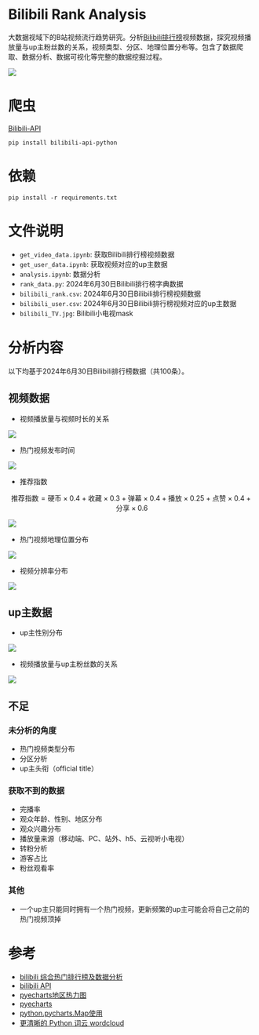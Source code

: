 # Bilibili Rank Analysis
大数据视域下的B站视频流行趋势研究。分析[Bilibili排行榜](https://www.bilibili.com/v/popular/rank/all)视频数据，探究视频播放量与up主粉丝数的关系，视频类型、分区、地理位置分布等。包含了数据爬取、数据分析、数据可视化等完整的数据挖掘过程。

![](./wordcloud/bilibili_wordcloud.png)

# 爬虫
[Bilibili-API](https://github.com/Nemo2011/bilibili-api)

```shell
pip install bilibili-api-python
```

# 依赖
```shell
pip install -r requirements.txt
```

# 文件说明
- `get_video_data.ipynb`: 获取Bilibili排行榜视频数据
- `get_user_data.ipynb`: 获取视频对应的up主数据
- `analysis.ipynb`: 数据分析
- `rank_data.py`: 2024年6月30日Bilibili排行榜字典数据
- `bilibili_rank.csv`: 2024年6月30日Bilibili排行榜视频数据
- `bilibili_user.csv`: 2024年6月30日Bilibili排行榜视频对应的up主数据
- `bilibili_TV.jpg`: Bilibili小电视mask

# 分析内容
以下均基于2024年6月30日Bilibili排行榜数据（共100条）。

## 视频数据
- 视频播放量与视频时长的关系

![](./imgs/duration.png)

- 热门视频发布时间

![](./imgs/pubdate.png)

- 推荐指数

$$\text{推荐指数}=\text{硬币}\times 0.4+\text{收藏}\times 0.3+\text{弹幕}\times 0.4+\text{播放}\times 0.25+\text{点赞}\times 0.4+\text{分享}\times 0.6$$

![](./imgs/recommendation_index.png)

- 热门视频地理位置分布

![](./geo_heatmap/bilibili_map.png)

- 视频分辨率分布

![](./imgs/resolution.png)

## up主数据
- up主性别分布

![](./imgs/sex_ratio.png)

- 视频播放量与up主粉丝数的关系

![](./imgs/follower.png)

## 不足
### 未分析的角度
- 热门视频类型分布
- 分区分析
- up主头衔（official title）

### 获取不到的数据
- 完播率
- 观众年龄、性别、地区分布
- 观众兴趣分布
- 播放量来源（移动端、PC、站外、h5、云视听小电视）
- 转粉分析
- 游客占比
- 粉丝观看率

### 其他
- 一个up主只能同时拥有一个热门视频，更新频繁的up主可能会将自己之前的热门视频顶掉

# 参考
- [bilibili 综合热门排行榜及数据分析](https://www.cnblogs.com/echo-1/p/15737172.html)
- [bilibili API](https://github.com/Nemo2011/bilibili-api)
- [pyecharts地区热力图](https://blog.csdn.net/qq_39451578/article/details/104372597)
- [pyecharts](https://pyecharts.org/#/zh-cn/intro)
- [python.pycharts.Map使用](https://blog.csdn.net/laoluobo76/article/details/108024560)
- [更清晰的 Python 词云 wordcloud](https://blog.csdn.net/qq_40442753/article/details/109717664.)
